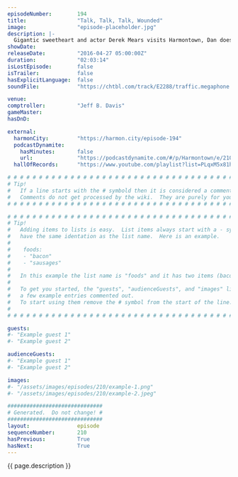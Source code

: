 ```yaml
---
episodeNumber:        194
title:                "Talk, Talk, Talk, Wounded"
image:                "episode-placeholder.jpg"
description: |-
  Gigantic sweetheart and actor Derek Mears visits Harmontown, Dan doesn't trust when Rob says "I love you", music by Jeordie White.
showDate:             
releaseDate:          "2016-04-27 05:00:00Z"
duration:             "02:03:14"
isLostEpisode:        false
isTrailer:            false
hasExplicitLanguage:  false
soundFile:            "https://chtbl.com/track/E2288/traffic.megaphone.fm/STA3551674438.mp3?updated=1560211176"

venue:                
comptroller:          "Jeff B. Davis"
gameMaster:           
hasDnD:               

external:
  harmonCity:         "https://harmon.city/episode-194"
  podcastDynamite:
    hasMinutes:       false
    url:              "https://podcastdynamite.com/#/p/Harmontown/e/210/194"
  hallOfRecords:      "https://www.youtube.com/playlist?list=PLqxM5x81hNOZwYlOdi332mkfS1XJvSRkJ"

# # # # # # # # # # # # # # # # # # # # # # # # # # # # # # # # # # # # # # # # # # # # #
# Tip!
#   If a line starts with the # symbold then it is considered a comment.
#   Comments do not get processed by the wiki.  They are purely for your information.
# # # # # # # # # # # # # # # # # # # # # # # # # # # # # # # # # # # # # # # # # # # # #

# # # # # # # # # # # # # # # # # # # # # # # # # # # # # # # # # # # # # # # # # # # # #
# Tip!
#   Adding items to lists is easy.  List items always start with a - symbol and have
#   have the same identation as the list name.  Here is an example.
#
#    foods:
#    - "bacon"
#    - "sausages"
#
#   In this example the list name is "foods" and it has two items (bacon, and sausages).
#
#   To get you started, the "guests", "audienceGuests", and "images" lists below have
#   a few example entries commented out.
#   To start using them remove the # symbol from the start of the line.
#
# # # # # # # # # # # # # # # # # # # # # # # # # # # # # # # # # # # # # # # # # # # # #

guests:
#- "Example guest 1"
#- "Example guest 2"

audienceGuests:
#- "Example guest 1"
#- "Example guest 2"

images:
#- "/assets/images/episodes/210/example-1.png"
#- "/assets/images/episodes/210/example-2.jpeg"

##############################
# Generated.  Do not change! #
##############################
layout:               episode
sequenceNumber:       210
hasPrevious:          True
hasNext:              True
---
```


<!-- The episode description will be rendered here -->
{{ page.description }}

<!-- Add your content BELOW here -->
<!-- vvvvvvvvvvvvvvvvvvvvvvvvvvv -->




<!-- ^^^^^^^^^^^^^^^^^^^^^^^^^^^ -->
<!-- Add your content ABOVE here -->

<!-- The episode gallery will be rendered here -->